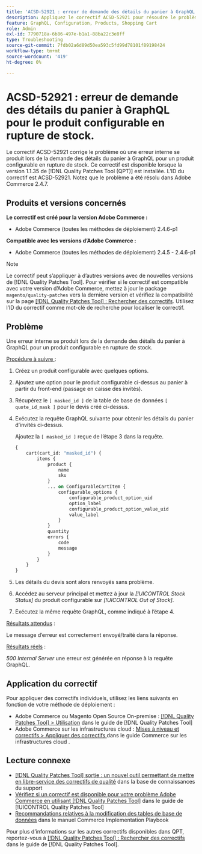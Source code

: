 ```yaml
---
title: 'ACSD-52921 : erreur de demande des détails du panier à GraphQL pour le produit configurable en rupture de stock.'
description: Appliquez le correctif ACSD-52921 pour résoudre le problème d’Adobe Commerce en raison duquel une erreur interne se produit lors de la demande des détails du panier à GraphQL pour un produit configurable en rupture de stock.
feature: GraphQL, Configuration, Products, Shopping Cart
role: Admin
exl-id: 7790718a-6b86-497e-b1a1-88ba22c3e8ff
type: Troubleshooting
source-git-commit: 7fdb02a6d89d50ea593c5fd99d78101f89198424
workflow-type: tm+mt
source-wordcount: '419'
ht-degree: 0%

---
```


# ACSD-52921 : erreur de demande des détails du panier à GraphQL pour le produit configurable en rupture de stock.

Le correctif ACSD-52921 corrige le problème où une erreur interne se produit lors de la demande des détails du panier à GraphQL pour un produit configurable en rupture de stock. Ce correctif est disponible lorsque la version 1.1.35 de [!DNL Quality Patches Tool (QPT)] est installée. L’ID du correctif est ACSD-52921. Notez que le problème a été résolu dans Adobe Commerce 2.4.7.

## Produits et versions concernés

**Le correctif est créé pour la version Adobe Commerce :**

* Adobe Commerce (toutes les méthodes de déploiement) 2.4.6-p1

**Compatible avec les versions d’Adobe Commerce :**

* Adobe Commerce (toutes les méthodes de déploiement) 2.4.5 - 2.4.6-p1

>[!NOTE]
>
>Le correctif peut s’appliquer à d’autres versions avec de nouvelles versions de [!DNL Quality Patches Tool]. Pour vérifier si le correctif est compatible avec votre version d’Adobe Commerce, mettez à jour le package `magento/quality-patches` vers la dernière version et vérifiez la compatibilité sur la page [[!DNL Quality Patches Tool] : Rechercher des correctifs](https://experienceleague.adobe.com/tools/commerce-quality-patches/index.html?lang=fr). Utilisez l’ID du correctif comme mot-clé de recherche pour localiser le correctif.

## Problème

Une erreur interne se produit lors de la demande des détails du panier à GraphQL pour un produit configurable en rupture de stock.

<u>Procédure à suivre </u> :

1. Créez un produit configurable avec quelques options.
1. Ajoutez une option pour le produit configurable ci-dessus au panier à partir du front-end (passage en caisse des invités).
1. Récupérez le `[ masked_id ]` de la table de base de données `[ quote_id_mask ]` pour le devis créé ci-dessus.
1. Exécutez la requête GraphQL suivante pour obtenir les détails du panier d’invités ci-dessus.

   Ajoutez la `[ masked_id ]` reçue de l’étape 3 dans la requête.

   ```GraphQL
   {
       cart(cart_id: "masked_id") {
           items {
               product {
                   name
                   sku
               }
               ... on ConfigurableCartItem {
                   configurable_options {
                       configurable_product_option_uid
                       option_label
                       configurable_product_option_value_uid
                       value_label
                   }
               }
               quantity
               errors {
                   code
                   message
               }
           }
       }
   }   
   ```

1. Les détails du devis sont alors renvoyés sans problème.
1. Accédez au serveur principal et mettez à jour la *[!UICONTROL Stock Status]* du produit configurable sur *[!UICONTROL Out of Stock]*.
1. Exécutez la même requête GraphQL, comme indiqué à l’étape 4.

<u>Résultats attendus</u> :

Le message d’erreur est correctement envoyé/traité dans la réponse.

<u>Résultats réels</u> :

*500 Internal Server* une erreur est générée en réponse à la requête GraphQL.

## Application du correctif

Pour appliquer des correctifs individuels, utilisez les liens suivants en fonction de votre méthode de déploiement :

* Adobe Commerce ou Magento Open Source On-premise : [[!DNL Quality Patches Tool] > Utilisation](/help/tools/quality-patches-tool/usage.md) dans le guide de [!DNL Quality Patches Tool]
* Adobe Commerce sur les infrastructures cloud : [ Mises à niveau et correctifs > Appliquer des correctifs ](https://experienceleague.adobe.com/docs/commerce-cloud-service/user-guide/develop/upgrade/apply-patches.html?lang=fr) dans le guide Commerce sur les infrastructures cloud .

## Lecture connexe

* [[!DNL Quality Patches Tool] sortie : un nouvel outil permettant de mettre en libre-service des correctifs de qualité](https://experienceleague.adobe.com/fr/docs/commerce-operations/tools/quality-patches-tool/quality-patches-tool-to-self-serve-quality-patches) dans la base de connaissances du support
* [Vérifiez si un correctif est disponible pour votre problème Adobe Commerce en utilisant [!DNL Quality Patches Tool]](/help/tools/quality-patches-tool/patches-available-in-qpt/check-patch-for-magento-issue-with-magento-quality-patches.md) dans le guide de [!UICONTROL Quality Patches Tool]
* [Recommandations relatives à la modification des tables de base de données](https://experienceleague.adobe.com/fr/docs/commerce-operations/implementation-playbook/best-practices/development/modifying-core-and-third-party-tables#why-adobe-recommends-avoiding-modifications) dans le manuel Commerce Implementation Playbook

Pour plus d’informations sur les autres correctifs disponibles dans QPT, reportez-vous à [[!DNL Quality Patches Tool] : Rechercher des correctifs](https://experienceleague.adobe.com/tools/commerce-quality-patches/index.html?lang=fr) dans le guide de [!DNL Quality Patches Tool].
